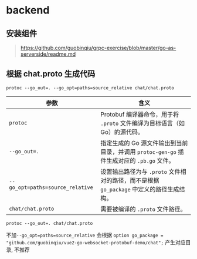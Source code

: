 # backend

## 安装组件

> https://github.com/guobinqiu/grpc-exercise/blob/master/go-as-serverside/readme.md

## 根据 chat.proto 生成代码

```
protoc --go_out=. --go_opt=paths=source_relative chat/chat.proto
```

| 参数                             | 含义                                                                                      |
| -------------------------------- | ----------------------------------------------------------------------------------------- |
| `protoc`                         | Protobuf 编译器命令，用于将 `.proto` 文件编译为目标语言（如 Go）的源代码。                |
| `--go_out=.`                     | 指定生成的 Go 源文件输出到当前目录，并调用 `protoc-gen-go` 插件生成对应的 `.pb.go` 文件。 |
| `--go_opt=paths=source_relative` | 设置输出路径为与 `.proto` 文件相对的路径，而不是根据 `go_package` 中定义的路径生成结构。  |
| `chat/chat.proto`                | 需要被编译的 `.proto` 文件路径。                                                          |


```
protoc --go_out=. chat/chat.proto
```
不加`--go_opt=paths=source_relative` 会根据 `option go_package = "github.com/guobinqiu/vue2-go-websocket-protobuf-demo/chat";` 产生对应目录, 不推荐
